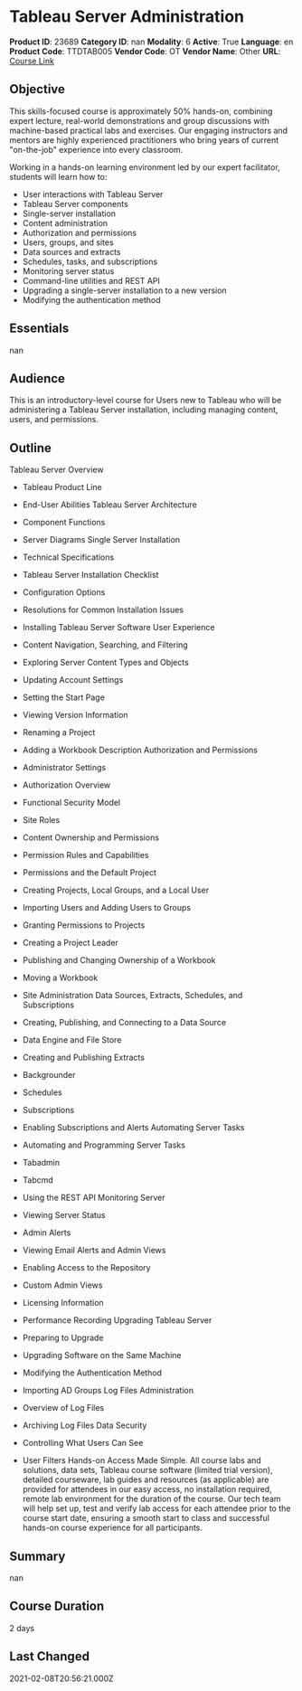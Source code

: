 # Tableau Server Administration

**Product ID**: 23689
**Category ID**: nan
**Modality**: 6
**Active**: True
**Language**: en
**Product Code**: TTDTAB005
**Vendor Code**: OT
**Vendor Name**: Other
**URL**: [Course Link](https://www.fastlaneus.com/course/ot-ttdtab005)

## Objective
This skills-focused course is approximately 50% hands-on, combining expert lecture, real-world demonstrations and group discussions with machine-based practical labs and exercises.  Our engaging instructors and mentors are highly experienced practitioners who bring years of current "on-the-job" experience into every classroom.  

Working in a hands-on learning environment led by our expert facilitator, students will learn how to:



- User interactions with Tableau Server
- Tableau Server components
- Single-server installation
- Content administration
- Authorization and permissions
- Users, groups, and sites
- Data sources and extracts
- Schedules, tasks, and subscriptions
- Monitoring server status
- Command-line utilities and REST API
- Upgrading a single-server installation to a new version
- Modifying the authentication method

## Essentials
nan

## Audience
This is an introductory-level course for Users new to Tableau who will be administering a Tableau Server installation, including managing content, users, and permissions.

## Outline
Tableau Server Overview



- Tableau Product Line
- End-User Abilities
Tableau Server Architecture



- Component Functions
- Server Diagrams
Single Server Installation



- Technical Specifications
- Tableau Server Installation Checklist
- Configuration Options
- Resolutions for Common Installation Issues
- Installing Tableau Server Software
User Experience



- Content Navigation, Searching, and Filtering
- Exploring Server Content Types and Objects
- Updating Account Settings
- Setting the Start Page
- Viewing Version Information
- Renaming a Project
- Adding a Workbook Description
Authorization and Permissions



- Administrator Settings
- Authorization Overview
- Functional Security Model
- Site Roles
- Content Ownership and Permissions
- Permission Rules and Capabilities
- Permissions and the Default Project
- Creating Projects, Local Groups, and a Local User
- Importing Users and Adding Users to Groups
- Granting Permissions to Projects
- Creating a Project Leader
- Publishing and Changing Ownership of a Workbook
- Moving a Workbook
- Site Administration
Data Sources, Extracts, Schedules, and Subscriptions



- Creating, Publishing, and Connecting to a Data Source
- Data Engine and File Store
- Creating and Publishing Extracts
- Backgrounder
- Schedules
- Subscriptions
- Enabling Subscriptions and Alerts
Automating Server Tasks



- Automating and Programming Server Tasks
- Tabadmin
- Tabcmd
- Using the REST API
Monitoring Server



- Viewing Server Status
- Admin Alerts
- Viewing Email Alerts and Admin Views
- Enabling Access to the Repository
- Custom Admin Views
- Licensing Information
- Performance Recording
Upgrading Tableau Server



- Preparing to Upgrade
- Upgrading Software on the Same Machine
- Modifying the Authentication Method
- Importing AD Groups
Log Files Administration



- Overview of Log Files
- Archiving Log Files
Data Security



- Controlling What Users Can See
- User Filters
Hands-on Access Made Simple.   All course labs and solutions, data sets, Tableau course software (limited trial version), detailed courseware, lab guides and resources (as applicable) are provided for attendees in our easy access, no installation required, remote lab environment for the duration of the course. Our tech team will help set up, test and verify lab access for each attendee prior to the course start date, ensuring a smooth start to class and successful hands-on course experience for all participants.

## Summary
nan

## Course Duration
2 days

## Last Changed
2021-02-08T20:56:21.000Z
